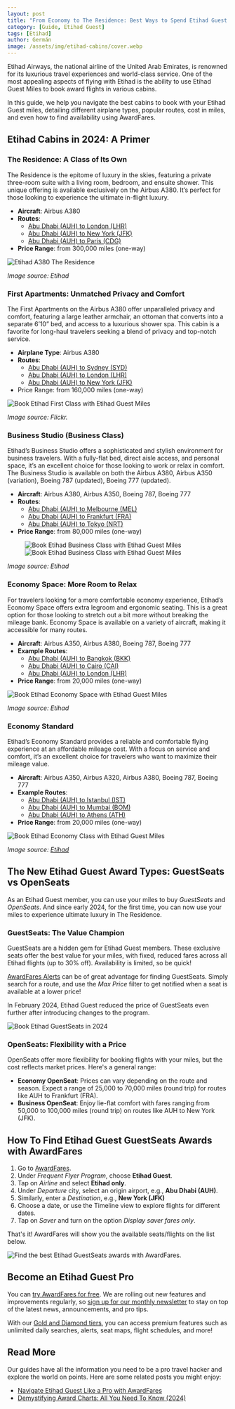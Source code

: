 ```yaml
---
layout: post
title: "From Economy to The Residence: Best Ways to Spend Etihad Guest Miles"
category: [Guide, Etihad Guest]
tags: [Etihad]
author: Germán
image: /assets/img/etihad-cabins/cover.webp
---
```


Etihad Airways, the national airline of the United Arab Emirates, is renowned for its luxurious travel experiences and world-class service. One of the most appealing aspects of flying with Etihad is the ability to use Etihad Guest Miles to book award flights in various cabins.

In this guide, we help you navigate the best cabins to book with your Etihad Guest miles, detailing different airplane types, popular routes, cost in miles, and even how to find availability using AwardFares.

## Etihad Cabins in 2024: A Primer

### The Residence: A Class of Its Own

The Residence is the epitome of luxury in the skies, featuring a private three-room suite with a living room, bedroom, and ensuite shower. This unique offering is available exclusively on the Airbus A380. It’s perfect for those looking to experience the ultimate in-flight luxury.

* **Aircraft**: Airbus A380
* **Routes**:
  * [Abu Dhabi (AUH) to London (LHR)](https://awardfares.com/search?AUH.LHR.;c:first;a:EY;z:etihad)
  * [Abu Dhabi (AUH) to New York (JFK)](https://awardfares.com/search?AUH.JFK.;c:first;a:EY;z:etihad)
  * [Abu Dhabi (AUH) to Paris (CDG)](https://awardfares.com/search?AUH.CDG.;c:first;a:EY;z:etihad)
* **Price Range**: from 300,000 miles (one-way)

<img src="../assets/img/etihad-cabins/a380-the-residence.avif" alt="Etihad A380 The Residence" class="noborder"/>

*Image source: Etihad*

### First Apartments: Unmatched Privacy and Comfort

The First Apartments on the Airbus A380 offer unparalleled privacy and comfort, featuring a large leather armchair, an ottoman that converts into a separate 6’10” bed, and access to a luxurious shower spa. This cabin is a favorite for long-haul travelers seeking a blend of privacy and top-notch service.

* **Airplane Type**: Airbus A380
* **Routes**:
  * [Abu Dhabi (AUH) to Sydney (SYD)](https://awardfares.com/search?AUH.SYD.;c:first;a:EY;z:etihad)
  * [Abu Dhabi (AUH) to London (LHR)](https://awardfares.com/search?AUH.LHR.;c:first;a:EY;z:etihad)
  * [Abu Dhabi (AUH) to New York (JFK)](https://awardfares.com/search?AUH.JFK.;c:first;a:EY;z:etihad)
* Price Range: from 160,000 miles (one-way)

<img src="../assets/img/etihad-cabins/etihad-first.webp" alt="Book Etihad First Class with Etihad Guest Miles" class="noborder"/>

*Image source: Flickr.*

### Business Studio (Business Class)

Etihad’s Business Studio offers a sophisticated and stylish environment for business travelers. With a fully-flat bed, direct aisle access, and personal space, it’s an excellent choice for those looking to work or relax in comfort. The Business Studio is available on both the Airbus A380, Airbus A350 (variation), Boeing 787 (updated), Boeing 777 (updated).

* **Aircraft**: Airbus A380, Airbus A350, Boeing 787, Boeing 777
* **Routes**:
  * [Abu Dhabi (AUH) to Melbourne (MEL)](https://awardfares.com/search?AUH.MEL.;c:business;a:EY;z:etihad)
  * [Abu Dhabi (AUH) to Frankfurt (FRA)](https://awardfares.com/search?AUH.FRA.;c:business;a:EY;z:etihad)
  * [Abu Dhabi (AUH) to Tokyo (NRT)](https://awardfares.com/search?AUH.NRT.;c:business;a:EY;z:etihad)
* **Price Range**: from 80,000 miles (one-way)

<figure>
<img src="../assets/img/etihad-cabins/biz1.avif" alt="Book Etihad Business Class with Etihad Guest Miles" class="noborder"/>
<img src="../assets/img/etihad-cabins/biz2.webp" alt="Book Etihad Business Class with Etihad Guest Miles" class="noborder"/>
</figure>

*Image source: Etihad*

### Economy Space: More Room to Relax

For travelers looking for a more comfortable economy experience, Etihad’s Economy Space offers extra legroom and ergonomic seating. This is a great option for those looking to stretch out a bit more without breaking the mileage bank. Economy Space is available on a variety of aircraft, making it accessible for many routes.

* **Aircraft**: Airbus A350, Airbus A380, Boeing 787, Boeing 777
* **Example Routes**:
  * [Abu Dhabi (AUH) to Bangkok (BKK)](https://awardfares.com/search?AUH.BKK.;c:economy;a:EY;z:etihad)
  * [Abu Dhabi (AUH) to Cairo (CAI)](https://awardfares.com/search?AUH.CAI.;c:economy;a:EY;z:etihad)
  * [Abu Dhabi (AUH) to London (LHR)](https://awardfares.com/search?AUH.LHR.;c:economy;a:EY;z:etihad)
* **Price Range**: from 20,000 miles (one-way)

<img src="../assets/img/etihad-cabins/economy-space.avif" alt="Book Etihad Economy Space with Etihad Guest Miles" class="noborder"/>

*Image source: Etihad*

### Economy Standard

Etihad’s Economy Standard provides a reliable and comfortable flying experience at an affordable mileage cost. With a focus on service and comfort, it’s an excellent choice for travelers who want to maximize their mileage value.

* **Aircraft**: Airbus A350, Airbus A320, Airbus A380, Boeing 787, Boeing 777
* **Example Routes**:
  * [Abu Dhabi (AUH) to Istanbul (IST)](https://awardfares.com/search?AUH.IST.;c:economy;a:EY;z:etihad)
  * [Abu Dhabi (AUH) to Mumbai (BOM)](https://awardfares.com/search?AUH.BOM.;c:economy;a:EY;z:etihad)
  * [Abu Dhabi (AUH) to Athens (ATH)](https://awardfares.com/search?AUH.ATH.;c:economy;a:EY;z:etihad)
* **Price Range**: from 20,000 miles (one-way)

<img src="../assets/img/etihad-cabins/etihad-economy.avif" alt="Book Etihad Economy Class with Etihad Guest Miles" class="noborder"/>

*Image source: [Etihad](https://www.etihad.com/es/fly-etihad/our-fleet/airbus-a350)*

## The New Etihad Guest Award Types: GuestSeats vs OpenSeats

As an Etihad Guest member, you can use your miles to buy *GuestSeats* and *OpenSeats*. And since early 2024, for the first time, you can now use your miles to experience ultimate luxury in The Residence.

### GuestSeats: The Value Champion

GuestSeats are a hidden gem for Etihad Guest members. These exclusive seats offer the best value for your miles, with fixed, reduced fares across all Etihad flights (up to 30% off). Availability is limited, so be quick!

[AwardFares Alerts](https://blog.awardfares.com/alerts/) can be of great advantage for finding GuestSeats. Simply search for a route, and use the *Max Price* filter to get notified when a seat is available at a lower price!

In February 2024, Etihad Guest reduced the price of GuestSeats even further after introducing changes to the program.

<img src="../assets/img/etihad-cabins/etihad-guestseats.webp" alt="Book Etihad GuestSeats in 2024" class="noborder"/>

### OpenSeats: Flexibility with a Price

OpenSeats offer more flexibility for booking flights with your miles, but the cost reflects market prices. Here's a general range:

* **Economy OpenSeat**: Prices can vary depending on the route and season. Expect a range of 25,000 to 70,000 miles (round trip) for routes like AUH to Frankfurt (FRA).
* **Business OpenSeat**: Enjoy lie-flat comfort with fares ranging from 50,000 to 100,000 miles (round trip) on routes like AUH to New York (JFK).

## How To Find Etihad Guest GuestSeats Awards with AwardFares

1. Go to [AwardFares](https://awardfares.com/signup).
2. Under *Frequent Flyer Program*, choose **Etihad Guest**.
3. Tap on *Airline* and select **Etihad only**.
4. Under *Departure* city, select an origin airport, e.g., **Abu Dhabi (AUH)**.
5. Similarly, enter a *Destination*, e.g., **New York (JFK)**
6. Choose a date, or use the Timeline view to explore flights for different dates.
7. Tap on *Saver* and turn on the option *Display saver fares only*.

That's it! AwardFares will show you the available seats/flights on the list below.

<img src="../assets/img/etihad-cabins/etihad-guestseat-results-awardfares.webp" alt="Find the best Etihad GuestSeats awards with AwardFares." class="noborder"/>

## Become an Etihad Guest Pro

You can [try AwardFares for free](https://awardfares.com/). We are rolling out new features and improvements regularly, so [sign up for our monthly newsletter](https://awardfares.com/newsletter) to stay on top of the latest news, announcements, and pro tips.

With our [Gold and Diamond tiers](https://awardfares.com/pricing), you can access premium features such as unlimited daily searches, alerts, seat maps, flight schedules, and more!

## Read More

Our guides have all the information you need to be a pro travel hacker and explore the world on points. Here are some related posts you might enjoy:

* [Navigate Etihad Guest Like a Pro with AwardFares](https://blog.awardfares.com/introducing-etihad-guest/)
* [Demystifying Award Charts: All You Need To Know (2024)](https://blog.awardfares.com/demystifying-award-charts/)

